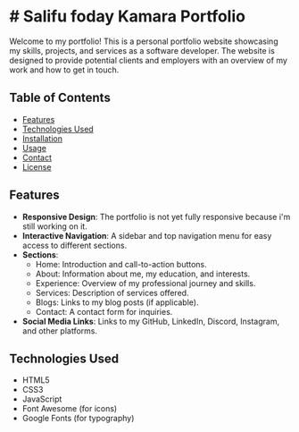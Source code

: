 # # Salifu foday Kamara Portfolio

Welcome to my portfolio! This is a personal portfolio website showcasing my skills, projects, and services as a software developer. The website is designed to provide potential clients and employers with an overview of my work and how to get in touch.

## Table of Contents
- [Features](#features)
- [Technologies Used](#technologies-used)
- [Installation](#installation)
- [Usage](#usage)
- [Contact](#contact)
- [License](#license)

## Features
- **Responsive Design**: The portfolio is  not yet fully responsive because i'm still working on it.
- **Interactive Navigation**: A sidebar and top navigation menu for easy access to different sections.
- **Sections**:
  - Home: Introduction and call-to-action buttons.
  - About: Information about me, my education, and interests.
  - Experience: Overview of my professional journey and skills.
  - Services: Description of services offered.
  - Blogs: Links to my blog posts (if applicable).
  - Contact: A contact form for inquiries.
- **Social Media Links**: Links to my GitHub, LinkedIn, Discord, Instagram, and other platforms.

## Technologies Used
- HTML5
- CSS3
- JavaScript
- Font Awesome (for icons)
- Google Fonts (for typography)

